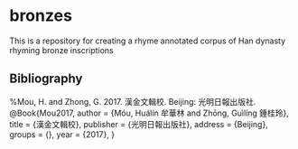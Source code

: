 # bronzes
 This is a repository for creating a rhyme annotated corpus of Han dynasty rhyming bronze inscriptions 

## Bibliography
%Mou, H. and Zhong, G. 2017. 漢金文輯校. Beijing: 光明日報出版社.
@Book{Mou2017,
  author   = {Móu, Huálín 牟華林 and Zhōng, Guìlíng 鍾桂玲},
  title    = {漢金文輯校},
  publisher = {光明日報出版社},
  address   = {Beijing},
  groups    = {},
  year      = {2017},
}
